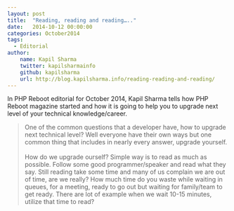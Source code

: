 ```yaml
---
layout: post
title:  "Reading, reading and reading….."
date:   2014-10-12 00:00:00
categories: October2014
tags:
  - Editorial
author:
    name: Kapil Sharma
    twitter: kapilsharmainfo
    github: kapilsharma
    url: http://blog.kapilsharma.info/reading-reading-and-reading/
---
```

In PHP Reboot editorial for October 2014, Kapil Sharma tells how PHP Reboot magazine started and how it is going to help you to upgrade next level of your technical knowledge/career.

> One of the common questions that a developer have, how to upgrade next technical level? Well everyone have their own ways but one common thing that includes in nearly every answer, upgrade yourself.
> <br/><br/>
> How do we upgrade ourself? Simple way is to read as much as possible. Follow some good programmer/speaker and read what they say. Still reading take some time and many of us complain we are out of time, are we really? How much time do you waste while waiting in queues, for a meeting, ready to go out but waiting for family/team to get ready. There are lot of example when we wait 10-15 minutes, utilize that time to read?
